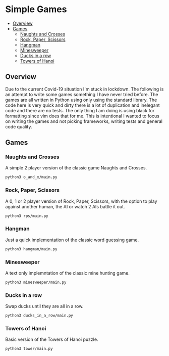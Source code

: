 Simple Games
============

<!-- vim-markdown-toc GFM -->

* [Overview](#overview)
* [Games](#games)
    * [Naughts and Crosses](#naughts-and-crosses)
    * [Rock, Paper, Scissors](#rock-paper-scissors)
    * [Hangman](#hangman)
    * [Minesweeper](#minesweeper)
    * [Ducks in a row](#ducks-in-a-row)
    * [Towers of Hanoi](#towers-of-hanoi)

<!-- vim-markdown-toc -->

Overview
--------

Due to the current Covid-19 situation I'm stuck in lockdown. The following is
an attempt to write some games something I have never tried before. The games
are all written in Python using only using the standard library. The code here
is very quick and dirty there is a lot of duplication and inelegant code and
there are no tests. The only thing I am doing is using black for formatting
since vim does that for me. This is intentional I wanted to focus on writing
the games and not picking frameworks, writing tests and general code quality.

Games
-----

### Naughts and Crosses

A simple 2 player version of the classic game Naughts and Crosses.

```sh
python3 o_and_x/main.py
```

### Rock, Paper, Scissors

A 0, 1 or 2 player version of Rock, Paper, Scissors, with the option to play
against another human, the AI or watch 2 AIs battle it out.

```sh
python3 rps/main.py
```

### Hangman

Just a quick implementation of the classic word guessing game.

```sh
python3 hangman/main.py
```

### Minesweeper

A text only implemntation of the classic mine hunting game.

```sh
python3 minesweeper/main.py
```

### Ducks in a row

Swap ducks until they are all in a row.

```sh
python3 ducks_in_a_row/main.py
```

### Towers of Hanoi

Basic version of the Towers of Hanoi puzzle.

```sh
python3 tower/main.py
```
